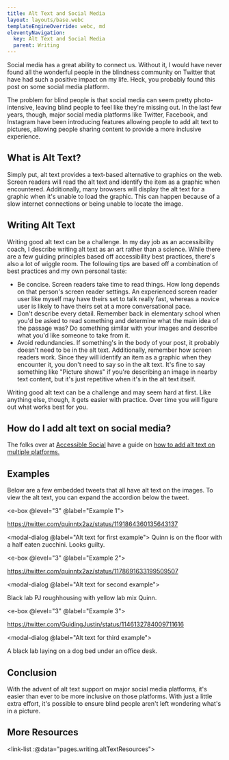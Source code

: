```yaml
---
title: Alt Text and Social Media
layout: layouts/base.webc
templateEngineOverride: webc, md
eleventyNavigation:
  key: Alt Text and Social Media
  parent: Writing
---
```

Social media has a great ability to connect us. Without it, I would have never found all the wonderful people in the blindness community on Twitter that have had such a positive impact on my life. Heck, you probably found this post on some social media platform.

The problem for blind people is that social media can seem pretty photo-intensive, leaving blind people to feel like they're missing out. In the last few years, though, major social media platforms like Twitter, Facebook, and Instagram have been introducing features allowing people to add alt text to pictures, allowing people sharing content to provide a more inclusive experience.

<auto-toc></auto-toc>

## What is Alt Text?

Simply put, alt text provides a text-based alternative to graphics on the web. Screen readers will read the alt text and identify the item as a graphic when encountered. Additionally, many browsers will display the alt text for a graphic when it's unable to load the graphic. This can happen because of a slow internet connections or being unable to locate the image.

## Writing Alt Text

Writing good alt text can be a challenge. In my day job as an accessibility coach, I describe writing alt text as an art rather than a science. While there are a few guiding principles based off accessibility best practices, there's also a lot of wiggle room. The following tips are based off a combination of best practices and my own personal taste:

- Be concise. Screen readers take time to read things. How long depends on that person's screen reader settings. An experienced screen reader user like myself may have theirs set to talk really fast, whereas a novice user is likely to have theirs set at a more conversational pace.
- Don't describe every detail. Remember back in elementary school when you'd be asked to read something and determine what the main idea of the passage was? Do something similar with your images and describe what you'd like someone to take from it.
- Avoid redundancies. If something's in the body of your post, it probably doesn't need to be in the alt text. Additionally, remember how screen readers work. Since they will identify an item as a graphic when they encounter it, you don't need to say so in the alt text. It's fine to say something like "Picture shows" if you're describing an image in nearby text content, but it's just repetitive when it's in the alt text itself.

Writing good alt text can be a challenge and may seem hard at first. Like anything else, though, it gets easier with practice. Over time you will figure out what works best for you.

## How do I add alt text on social media?

The folks over at [Accessible Social](https://www.accessible-social.com/) have a guide on [how to add alt text on multiple platforms.](https://www.accessible-social.com/images-and-visuals/platform-image-accessibility)

## Examples

Below are a few embedded tweets that all have alt text on the images. To view the alt text, you can expand the accordion below the tweet.

<e-box @level="3" @label="Example 1">

https://twitter.com/quinntx2az/status/1191864360135643137

<modal-dialog @label="Alt text for first example">
Quinn is on the floor with a half eaten zucchini. Looks guilty.

</modal-dialog>

</e-box>

<e-box @level="3" @label="Example 2">

https://twitter.com/quinntx2az/status/1178691633199509507

<modal-dialog @label="Alt text for second example">

Black lab PJ roughhousing with yellow lab mix Quinn.

</modal-dialog>

</e-box>

<e-box @level="3" @label="Example 3">

https://twitter.com/GuidingJustin/status/1146132784009711616

<modal-dialog @label="Alt text for third example">

A black lab laying on a dog bed under an office desk.

</modal-dialog>

</e-box>

## Conclusion

With the advent of alt text support on major social media platforms, it's easier than ever to be more inclusive on those platforms. With just a little extra effort, it's possible to ensure blind people aren't left wondering what's in a picture.

## More Resources

<link-list :@data="pages.writing.altTextResources"></link-list>